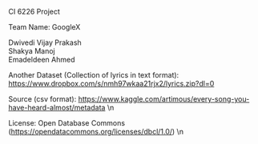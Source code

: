 CI 6226 Project

Team Name: GoogleX

Dwivedi Vijay Prakash   
Shakya Manoj   
Emadeldeen Ahmed   

Another Dataset (Collection of lyrics in text format): https://www.dropbox.com/s/nmh97wkaa21rjx2/lyrics.zip?dl=0 

Source (csv format): https://www.kaggle.com/artimous/every-song-you-have-heard-almost/metadata \n

License: Open Database Commons (https://opendatacommons.org/licenses/dbcl/1.0/) \n
